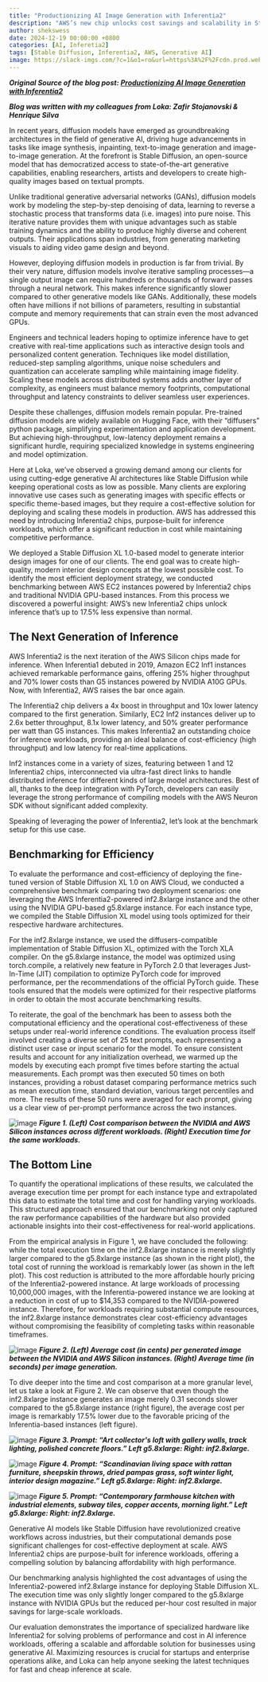 ```yaml
---
title: "Productionizing AI Image Generation with Inferentia2"
description: "AWS’s new chip unlocks cost savings and scalability in Stable Diffusion."
author: shekswess
date: 2024-12-19 00:00:00 +0800
categories: [AI, Inferetia2]
tags: [Stable Diffusion, Inferentia2, AWS, Generative AI]
image: https://slack-imgs.com/?c=1&o1=ro&url=https%3A%2F%2Fcdn.prod.website-files.com%2F649228879157da0fb68c3bee%2F67632269d401d3a75f49f12a_ai-image-generation.png
---
```


_**Original Source of the blog post: [Productionizing AI Image Generation with Inferentia2](https://www.loka.com/blog/productionizing-ai-image-generation-with-inferentia2)**_

_**Blog was written with my colleagues from Loka: Zafir Stojanovski & Henrique Silva**_


In recent years, diffusion models have emerged as groundbreaking architectures in the field of generative AI, driving huge advancements in tasks like image synthesis, inpainting, text-to-image generation and image-to-image generation. At the forefront is Stable Diffusion, an open-source model that has democratized access to state-of-the-art generative capabilities, enabling researchers, artists and developers to create high-quality images based on textual prompts. 

Unlike traditional generative adversarial networks (GANs), diffusion models work by modeling the step-by-step denoising of data, learning to reverse a stochastic process that transforms data (i.e. images) into pure noise. This iterative nature provides them with unique advantages such as stable training dynamics and the ability to produce highly diverse and coherent outputs. Their applications span industries, from generating marketing visuals to aiding video game design and beyond. 

However, deploying diffusion models in production is far from trivial. By their very nature, diffusion models involve iterative sampling processes—a single output image can require hundreds or thousands of forward passes through a neural network. This makes inference significantly slower compared to other generative models like GANs. Additionally, these models often have millions if not billions of parameters, resulting in substantial compute and memory requirements that can strain even the most advanced GPUs.

Engineers and technical leaders hoping to optimize inference have to get creative with real-time applications such as interactive design tools and personalized content generation. Techniques like model distillation, reduced-step sampling algorithms, unique noise schedulers and quantization can accelerate sampling while maintaining image fidelity. Scaling these models across distributed systems adds another layer of complexity, as engineers must balance memory footprints, computational throughput and latency constraints to deliver seamless user experiences.

Despite these challenges, diffusion models remain popular. Pre-trained diffusion models are widely available on Hugging Face, with their “diffusers” python package, simplifying experimentation and application development. But achieving high-throughput, low-latency deployment remains a significant hurdle, requiring specialized knowledge in systems engineering and model optimization. 

Here at Loka, we’ve observed a growing demand among our clients for using cutting-edge generative AI architectures like Stable Diffusion while keeping operational costs as low as possible. Many clients are exploring innovative use cases such as generating images with specific effects or specific theme-based images, but they require a cost-effective solution for deploying and scaling these models in production. AWS has addressed this need by introducing Inferentia2 chips, purpose-built for inference workloads, which offer a significant reduction in cost while maintaining competitive performance.

We deployed a Stable Diffusion XL 1.0-based model to generate interior design images for one of our clients. The end goal was to create high-quality, modern interior design concepts at the lowest possible cost. To identify the most efficient deployment strategy, we conducted benchmarking between AWS EC2 instances powered by Inferentia2 chips and traditional NVIDIA GPU-based instances. From this process we discovered a powerful insight: AWS’s new Inferentia2 chips unlock inference that’s up to 17.5% less expensive than normal. 

## The Next Generation of Inference
AWS Inferentia2 is the next iteration of the AWS Silicon chips made for inference. When Inferentia1 debuted in 2019, Amazon EC2 Inf1 instances achieved remarkable performance gains, offering 25% higher throughput and 70% lower costs than G5 instances powered by NVIDIA A10G GPUs. Now, with Inferentia2, AWS raises the bar once again.

The Inferentia2 chip delivers a 4x boost in throughput and 10x lower latency compared to the first generation. Similarly, EC2 Inf2 instances deliver up to 2.6x better throughput, 8.1x lower latency, and 50% greater performance per watt than G5 instances. This makes Inferentia2 an outstanding choice for inference workloads, providing an ideal balance of cost-efficiency (high throughput) and low latency for real-time applications.

Inf2 instances come in a variety of sizes, featuring between 1 and 12 Inferentia2 chips, interconnected via ultra-fast direct links to handle distributed inference for different kinds of large model architectures. Best of all, thanks to the deep integration with PyTorch, developers can easily leverage the strong performance of compiling models with the AWS Neuron SDK without significant added complexity.

Speaking of leveraging the power of Inferentia2, let’s look at the benchmark setup for this use case.

## Benchmarking for Efficiency
To evaluate the performance and cost-efficiency of deploying the fine-tuned version of Stable Diffusion XL 1.0 on AWS Cloud, we conducted a comprehensive benchmark comparing two deployment scenarios: one leveraging the AWS Inferentia2-powered inf2.8xlarge instance and the other using the NVIDIA GPU-based g5.8xlarge  instance. For each instance type, we compiled the Stable Diffusion XL model using tools optimized for their respective hardware architectures. 

For the inf2.8xlarge instance, we used the diffusers-compatible implementation of Stable Diffusion XL, optimized with the Torch XLA compiler. On the g5.8xlarge  instance, the model was optimized using torch.compile, a relatively new feature in PyTorch 2.0 that leverages Just-In-Time (JIT) compilation to optimize PyTorch code for improved performance, per the recommendations of the official PyTorch guide. These tools ensured that the models were optimized for their respective platforms in order to obtain the most accurate benchmarking results. 

To reiterate, the goal of the benchmark has been to assess both the computational efficiency and the operational cost-effectiveness of these setups under real-world inference conditions. The evaluation process itself involved creating a diverse set of 25 text prompts, each representing a distinct user case or input scenario for the model. To ensure consistent results and account for any initialization overhead, we warmed up the models by executing each prompt five times before starting the actual measurements. Each prompt was then executed 50 times on both instances, providing a robust dataset comparing performance metrics such as mean execution time, standard deviation, various target percentiles and more. The results of these 50 runs were averaged for each prompt, giving us a clear view of per-prompt performance across the two instances. 

![image](https://cdn.prod.website-files.com/649228879157da0fb68c3bee/6763231ef1d6d81b55caf70f_AD_4nXc74Hf4p87cM6XPQ8r2GSmgkgMf_nSvzH1uKlhK2TdrREpunx5rBa6nTWml49KjDR4bcyNv6Ej2cDAl6iQL9IDECFkM8cURRPr04hitGU5_iYJEBQryWlONP17VRhaplMdMOu47ig.png)
_**Figure 1. (Left) Cost comparison between the NVIDIA and AWS Silicon instances across different workloads. (Right) Execution time for the same workloads.**_
‍

## The Bottom Line
To quantify the operational implications of these results, we calculated the average execution time per prompt for each instance type and extrapolated this data to estimate the total time and cost for handling varying workloads. This structured approach ensured that our benchmarking not only captured the raw performance capabilities of the hardware but also provided actionable insights into their cost-effectiveness for real-world applications. 

From the empirical analysis in Figure 1, we have concluded the following: while the total execution time on the inf2.8xlarge instance is merely slightly larger compared to the g5.8xlarge instance (as shown in the right plot), the total cost of running the workload is remarkably lower (as shown in the left plot). This cost reduction is attributed to the more affordable hourly pricing of the Inferentia2-powered instance. At large workloads of processing 10,000,000 images, with the Inferentia-powered instance we are looking at a reduction in cost of up to $14,353 compared to the NVIDIA-powered instance. Therefore, for workloads requiring substantial compute resources, the inf2.8xlarge instance demonstrates clear cost-efficiency advantages without compromising the feasibility of completing tasks within reasonable timeframes. 

![image](https://cdn.prod.website-files.com/649228879157da0fb68c3bee/6763231eff93d66233e75b68_AD_4nXcAwosuVPF-SmtmCcKokcZ26_8-E0pSQfFKUFcGoVk8xbSgeLFY8fr-Y83j5WzTXRorgA3rv1FCZSllWx3pa4M1nhKAB5PUfF3v6n97Id_9B8RlWb0CZ_IEie7HVDp8Wf4aHo7b.png)
_**Figure 2. (Left) Average cost (in cents) per generated image between the NVIDIA and AWS Silicon instances. (Right) Average time (in seconds) per image generation.**_
‍

To dive deeper into the time and cost comparison at a more granular level, let us take a look at Figure 2. We can observe that even though the inf2.8xlarge instance generates an image merely 0.31 seconds slower compared to the g5.8xlarge instance (right figure), the average cost per image is remarkably 17.5% lower due to the favorable pricing of the Inferentia-based instances (left figure). 

![image](https://cdn.prod.website-files.com/649228879157da0fb68c3bee/6763231e7e780feb36e566ab_AD_4nXdRKgcW_fuduZ4Z3gR0oejKW7eE9PuPWzNxCvASpqnHGKYocf1Wqzza_hjct2QG8LXkRa287nCnCGjVirtnix_9eXyJ7dRJ2xGxExFUplaGtmotNbiaa3nRbrpOUlbwlNlcnxOs.png)
_**Figure 3. Prompt: “Art collector's loft with gallery walls, track lighting, polished concrete floors.” Left g5.8xlarge: Right: inf2.8xlarge.**_


![image](https://cdn.prod.website-files.com/649228879157da0fb68c3bee/6763231e6777adb8c2e3de14_AD_4nXfFMJhcg4XVoGtauHbap7uRXPqfROcOddBei4eEt-D6i5NlPkEDFet4j3F3pnvUOwUQHYnklouv3n8IPqqVa_zct-bPKFqYISPmMk2tsVIgQzw2rBVEsqb2mLpSylxwayZlOl5vkA.png)
_**Figure 4. Prompt: “Scandinavian living space with rattan furniture, sheepskin throws, dried pampas grass, soft winter light, interior design magazine.” Left g5.8xlarge: Right: inf2.8xlarge.**_

![image](https://cdn.prod.website-files.com/649228879157da0fb68c3bee/6763231ed4449cc4b5f071e8_AD_4nXd6mCqWqDKKumQLkVdBXreXhME_euqZ8QwlqXXjPB-D9h6iagOW2vlCRTYEXWErIt1nKW7uMbXnSCG9_kOVj5xbdJiWvfE3dUgiGsIYxZ93d0aMjXcCgfV1t0TrOstYfqmY0c8lyA.png)
_**Figure 5. Prompt: “Contemporary farmhouse kitchen with industrial elements, subway tiles, copper accents, morning light.” Left g5.8xlarge: Right: inf2.8xlarge.**_
‍

Generative AI models like Stable Diffusion have revolutionized creative workflows across industries, but their computational demands pose significant challenges for cost-effective deployment at scale. AWS Inferentia2 chips are purpose-built for inference workloads, offering a compelling solution by balancing affordability with high performance. 

Our benchmarking analysis highlighted the cost advantages of using the Inferentia2-powered inf2.8xlarge instance for deploying Stable Diffusion XL. The execution time was only slightly longer compared to the g5.8xlarge instance with NVIDIA GPUs but the reduced per-hour cost resulted in major savings for large-scale workloads. 

Our evaluation demonstrates the importance of specialized hardware like Inferentia2 for solving problems of performance and cost in AI inference workloads, offering a scalable and affordable solution for businesses using generative AI. Maximizing resources is crucial for startups and enterprise operations alike, and Loka can help anyone seeking the latest techniques for fast and cheap inference at scale.